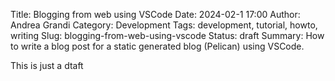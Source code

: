 Title: Blogging from web using VSCode
Date: 2024-02-1 17:00
Author: Andrea Grandi
Category: Development
Tags: development, tutorial, howto, writing
Slug: blogging-from-web-using-vscode
Status: draft
Summary: How to write a blog post for a static generated blog (Pelican) using VSCode.

This is just a dtaft
